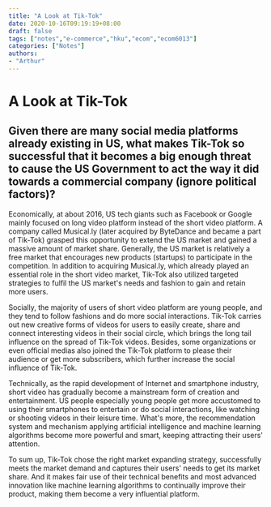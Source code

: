 ```yaml
---
title: "A Look at Tik-Tok"
date: 2020-10-16T09:19:19+08:00
draft: false
tags: ["notes","e-commerce","hku","ecom","ecom6013"]
categories: ["Notes"]
authors:
- "Arthur"
---
```


# A Look at Tik-Tok

## Given there are many social media platforms already existing in US, what makes Tik-Tok so successful that it becomes a big enough threat to cause the US Government to act the way it did towards a commercial company (ignore political factors)?

Economically, at about 2016, US tech giants such as Facebook or Google mainly focused on long video platform instead of the short video platform. A company called Musical.ly (later acquired by ByteDance and became a part of Tik-Tok) grasped this opportunity to extend the US market and gained a massive amount of market share. Generally, the US market is relatively a free market that encourages new products (startups) to participate in the competition. In addition to acquiring Musical.ly, which already played an essential role in the short video market, Tik-Tok also utilized targeted strategies to fulfil the US market's needs and fashion to gain and retain more users.

Socially, the majority of users of short video platform are young people, and they tend to follow fashions and do more social interactions. Tik-Tok carries out new creative forms of videos for users to easily create, share and connect interesting videos in their social circle, which brings the long tail influence on the spread of Tik-Tok videos. Besides, some organizations or even official medias also joined the Tik-Tok platform to please their audience or get more subscribers, which further increase the social influence of Tik-Tok.

Technically, as the rapid development of Internet and smartphone industry, short video has gradually become a mainstream form of creation and entertainment. US people especially young people get more accustomed to using their smartphones to entertain or do social interactions, like watching or shooting videos in their leisure time. What's more, the recommendation system and mechanism applying artificial intelligence and machine learning algorithms become more powerful and smart, keeping attracting their users' attention.

To sum up, Tik-Tok chose the right market expanding strategy, successfully meets the market demand and captures their users' needs to get its market share. And it makes fair use of their technical benefits and most advanced innovation like machine learning algorithms to continually improve their product, making them become a very influential platform.